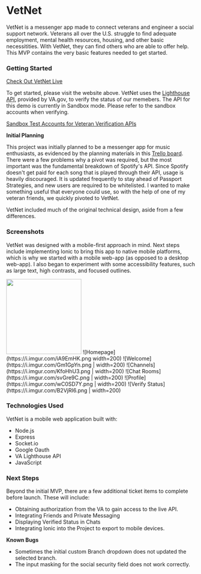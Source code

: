 # VetNet

VetNet is a messenger app made to connect veterans and engineer a social support network. Veterans all over the U.S. struggle to find adequate employment, mental health resources, housing, and other basic necessitities. With VetNet, they can find others who are able to offer help. This MVP contains the very basic features needed to get started.

### Getting Started

[Check Out VetNet Live](https://vetnet-gz.herokuapp.com/)

To get started, please visit the website above. VetNet uses the [Lighthouse API](https://developer.va.gov/), provided by VA.gov, to verify the status of our memebers. The API for this demo is currently in Sandbox mode. Please refer to the sandbox accounts when verifying.

[Sandbox Test Accounts for Veteran Verification APIs](https://github.com/department-of-veterans-affairs/vets-api-clients/blob/master/test_accounts/verification_test_accounts.md)

**Initial Planning**

This project was initially planned to be a messenger app for music enthusiasts, as evidenced by the planning materials in this [Trello board](https://trello.com/b/bIQnzJDD/audiphy-for-spotify). There were a few problems why a pivot was required, but the most important was the fundamental breakdown of Spotify's API. Since Spotify doesn't get paid for each song that is played through their API, usage is heavily discouraged. It is updated frequently to stay ahead of Passport Strategies, and new users are required to be whitelisted. I wanted to make something useful that everyone could use, so with the help of one of my veteran friends, we quickly pivoted to VetNet.

VetNet included much of the original technical design, aside from a few differences.

### Screenshots

VetNet was designed with a mobile-first approach in mind. Next steps include implementing Ionic to bring this app to native mobile platforms, which is why we started with a mobile web-app (as opposed to a desktop web-app). I also began to experiment with some accessibility features, such as large text, high contrasts, and focused outlines.

<img src="https://i.imgur.com/iA9EmHK.png" width="200">
![Homepage](https://i.imgur.com/iA9EmHK.png width=200)
![Welcome](https://i.imgur.com/Gm1GpYn.png | width=200)
![Channels](https://i.imgur.com/KfoHhU3.png | width=200)
![Chat Rooms](https://i.imgur.com/svGre9C.png | width=200)
![Profile](https://i.imgur.com/wC0SD7Y.png | width=200)
![Verify Status](https://i.imgur.com/B2VjRI6.png | width=200)

### Technologies Used

VetNet is a mobile web application built with:
- Node.js
- Express
- Socket.io
- Google Oauth
- VA Lighthouse API
- JavaScript

### Next Steps

Beyond the initial MVP, there are a few additional ticket items to complete before launch. These will include:
- Obtaining authorization from the VA to gain access to the live API.
- Integrating Friends and Private Messaging
- Displaying Verified Status in Chats
- Integrating Ionic into the Project to export to mobile devices.

**Known Bugs**
- Sometimes the initial custom Branch dropdown does not updated the selected branch.
- The input masking for the social security field does not work correctly.
